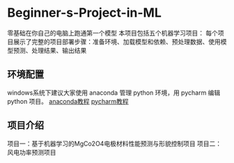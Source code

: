 # Beginner-s-Project-in-ML
零基础在你自己的电脑上跑通第一个模型
本项目包括五个机器学习项目：
每个项目展示了完整的项目部署步骤：准备环境、加载模型和依赖、预处理数据、使用模型预测、处理结果、输出结果
## 环境配置
windows系统下建议大家使用 anaconda 管理 python 环境，用 pycharm 编辑 python 项目。
[anaconda教程](https://www.anaconda.com/download)
[pycharm教程](https://www.jetbrains.com/zh-cn/pycharm/)
## 项目介绍
项目一：基于机器学习的MgCo2O4电极材料性能预测与形貌控制项目
项目二：风电功率预测项目
